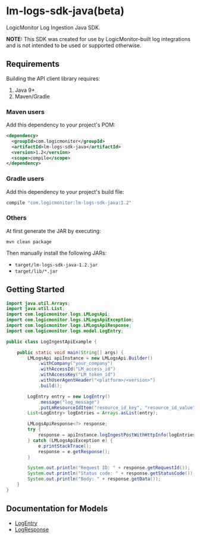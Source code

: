 # lm-logs-sdk-java(beta)

LogicMonitor Log Ingestion Java SDK.

**NOTE:** This SDK was created for use by LogicMonitor-built log integrations and is not intended to be used or supported otherwise.

## Requirements

Building the API client library requires:

1. Java 9+
2. Maven/Gradle

### Maven users

Add this dependency to your project's POM:

```xml
<dependency>
  <groupId>com.logicmonitor</groupId>
  <artifactId>lm-logs-sdk-java</artifactId>
  <version>1.2</version>
  <scope>compile</scope>
</dependency>
```

### Gradle users

Add this dependency to your project's build file:

```groovy
compile "com.logicmonitor:lm-logs-sdk-java:1.2"
```

### Others

At first generate the JAR by executing:

```shell
mvn clean package
```

Then manually install the following JARs:

- `target/lm-logs-sdk-java-1.2.jar`
- `target/lib/*.jar`

## Getting Started

```java
import java.util.Arrays;
import java.util.List;
import com.logicmonitor.logs.LMLogsApi;
import com.logicmonitor.logs.LMLogsApiException;
import com.logicmonitor.logs.LMLogsApiResponse;
import com.logicmonitor.logs.model.LogEntry;

public class LogIngestApiExample {

    public static void main(String[] args) {
        LMLogsApi apiInstance = new LMLogsApi.Builder()
            .withCompany("your_company")
            .withAccessId("LM_access_id")
            .withAccessKey("LM_token_id")
            .withUserAgentHeader("<platform>/<version>")
            .build();

        LogEntry entry = new LogEntry()
            .message("log_message")
            .putLmResourceIdItem("resource_id_key", "resource_id_value");
        List<LogEntry> logEntries = Arrays.asList(entry);

        LMLogsApiResponse<?> response;
        try {
            response = apiInstance.logIngestPostWithHttpInfo(logEntries);
        } catch (LMLogsApiException e) {
            e.printStackTrace();
            response = e.getResponse();
        }

        System.out.println("Request ID: " + response.getRequestId());
        System.out.println("Status code: " + response.getStatusCode());
        System.out.println("Body: " + response.getData());
    }
}

```

## Documentation for Models

 - [LogEntry](docs/LogEntry.md)
 - [LogResponse](docs/LogResponse.md)

